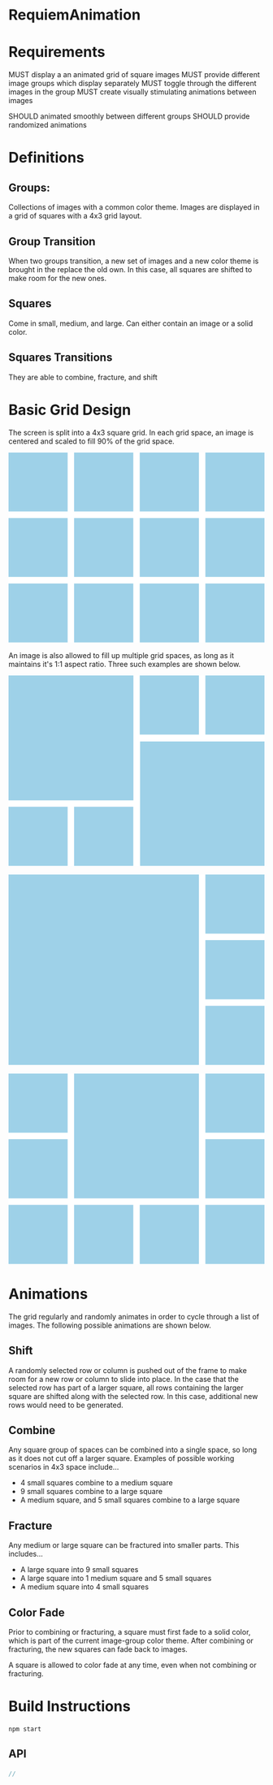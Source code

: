 # RequiemAnimation

# Requirements
MUST display a an animated grid of square images
MUST provide different image groups which display separately
MUST toggle through the different images in the group
MUST create visually stimulating animations between images

SHOULD animated smoothly between different groups
SHOULD provide randomized animations

# Definitions

## Groups:
Collections of images with a common color theme. Images are displayed in a grid of squares with a 4x3 grid layout.

## Group Transition
When two groups transition, a new set of images and a new color theme is brought in the replace the old own. In this case, all squares are shifted to make room for the new ones.

## Squares
Come in small, medium, and large. Can either contain an image or a solid color.

## Squares Transitions
They are able to combine, fracture, and shift


# Basic Grid Design
The screen is split into a 4x3 square grid. In each grid space, an image is centered and scaled to fill 90% of the grid space.

![](docs/img/asset-1.svg)

An image is also allowed to fill up multiple grid spaces, as long as it maintains it's 1:1 aspect ratio. Three such examples are shown below.

![](docs/img/asset-2.svg)

![](docs/img/asset-3.svg)

![](docs/img/asset-4.svg)


# Animations
The grid regularly and randomly animates in order to cycle through a list of images. The following possible animations are shown below.

## Shift
A randomly selected row or column is pushed out of the frame to make room for a new row or column to slide into place. In the case that the selected row has part of a larger square, all rows containing the larger square are shifted along with the selected row. In this case, additional new rows would need to be generated.

## Combine
Any square group of spaces can be combined into a single space, so long as it does not cut off a larger square. Examples of possible working scenarios in 4x3 space include...
* 4 small squares combine to a medium square
* 9 small squares combine to a large square
* A medium square, and 5 small squares combine to a large square

## Fracture
Any medium or large square can be fractured into smaller parts. This includes...
* A large square into 9 small squares
* A large square into 1 medium square and 5 small squares
* A medium square into 4 small squares

## Color Fade
Prior to combining or fracturing, a square must first fade to a solid color, which is part of the current image-group color theme. After combining or fracturing, the new squares can fade back to images.

A square is allowed to color fade at any time, even when not combining or fracturing.

# Build Instructions
```
npm start
```


## API
```js
//
```
